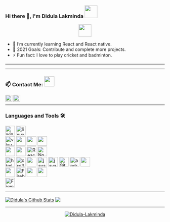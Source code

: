 ### Hi there 👋, I'm Didula Lakminda <img src="https://img.icons8.com/color/96/000000/sri-lanka.png" height="40"/>
<p align="center" ><img 
 src="https://user-images.githubusercontent.com/22797857/90096358-dba16400-dd54-11ea-8e44-e181ada72661.gif" width="40" height="40"/></p>

- 🌱 I’m currently learning React and React native.
- 🥅 2021 Goals: Contribute and complete more projects.
- ⚡ Fun fact: I love to play cricket and badminton.

---


<!-- https://user-images.githubusercontent.com/22797857/90096358-dba16400-dd54-11ea-8e44-e181ada72661.gif -->
<!-- https://raw.githubusercontent.com/gist/MedRedha/fd8e2481bde2610c96b9aafde543879c/raw/88624e8d31c4295973dcb7c900dacf0edc0a6d99/coding.gif -->
<!-- <p align="center">I'm full stack developer.<br/>I specialize in Web-Development (React JS), Mobile(React Native) and Backend(Node JS) .<br> I also love writing Tech-blogs, UI Design etc.<br>- 🌱 I’m currently learning React and React native. <br />
- 🥅 2021 Goals: Contribute and complete more projects. <br />
- ⚡ Fun fact: I love to play cricket and badminton.</p><br/> -->

---

### 📫 Contact Me: <img src="https://media.giphy.com/media/LnQjpWaON8nhr21vNW/giphy.gif" height="32">


[<img align="left" alt="Didula-Lakminda | Facebook" height="22px" src="https://img.icons8.com/fluent/240/000000/facebook-new.png"/>][facebook]
[<img align="left" alt="Sabesan | LinkedIn" height="22px" src="https://img.icons8.com/fluent/240/000000/linkedin.png"/>][linkedin]
<!-- 
[<img align="left" alt="Sabesan | Facebook" height="22px" src="https://img.icons8.com/fluent/240/000000/facebook-new.png"/>][facebook]
[<img align="left" alt="Sabesan | Instagram" height="22px" src="https://img.icons8.com/fluent/240/000000/instagram-new.png"/>][instagram]
[<img align="left" alt="Sabesan | Messenger" height="22px" src="https://img.icons8.com/fluent/240/000000/facebook-messenger--v2.png"/>][messenger]
[<img align="left" alt="Sabesan | LinkedIn" height="22px" src="https://img.icons8.com/fluent/240/000000/linkedin.png"/>][linkedin]
[<img align="left" alt="Sabesan | Skype" height="22px" src="https://img.icons8.com/color/240/000000/skype--v1.png"/>][skype]
[<img align="left" alt="Sabesan | Telegram" height="22px" src="https://img.icons8.com/color/240/000000/telegram-app--v1.png"/>][telegram] -->

<br />


---

### Languages and Tools 🛠️

<p><img alt="windows" width="30px" src="https://img.icons8.com/color/240/000000/windows-10.png">
  <img alt="linux" width="30px" src="https://img.icons8.com/color/96/000000/ubuntu.png">
<br />
<img alt="visual studio code" width="30px" src="https://img.icons8.com/fluent/240/000000/visual-studio-code-2019.png" />
<img width="30px" src="https://img.icons8.com/ios-filled/50/4a90e2/java-eclipse.png"/>
<img width="30px" src="https://img.icons8.com/fluency/48/000000/android-studio--v3.png"/>
<img width="30px" src="https://img.icons8.com/color/48/000000/intellij-idea.png"/>
<br />
<img width="30px" src="https://img.icons8.com/ultraviolet/40/000000/react--v2.png"/>
<img width="30px" src="https://img.icons8.com/fluency/48/000000/laravel.png"/>
<img alt="ReactJs" width="30px" src="https://img.icons8.com/color/240/000000/react-native.png"/>
<!-- <img alt="angularjs" width="30px" src="https://img.icons8.com/color/240/000000/angularjs.png"/> -->
<!-- <img alt="vue-js" width="30px" src="https://img.icons8.com/color/240/000000/vue-js.png"/> -->
<img alt="Node.js" width="30px" src="https://img.icons8.com/color/240/000000/nodejs.png">
<br />
<img alt="html5" width="30px" src="https://img.icons8.com/color/240/000000/html-5.png">
<img alt="css3" width="30px" src="https://img.icons8.com/color/240/000000/css3.png">
<img width="30px" src="https://img.icons8.com/color/48/000000/sass.png"/>
<img alt="java" width="30px" src="https://img.icons8.com/color/240/000000/java-coffee-cup-logo--v1.png"/>
<img alt="javascript" width="30px" src="https://img.icons8.com/color/240/000000/javascript.png" />
<!-- <img alt="typescript" width="30px" src="https://img.icons8.com/color/240/000000/typescript.png"> -->
<img alt="Git" width="30px" src="https://img.icons8.com/color/240/000000/git.png">
<img alt="android" width="30px" src="https://img.icons8.com/color/240/000000/android-os.png"/>
<img width="30px" src="https://img.icons8.com/dusk/64/000000/php-logo.png"/>
<br />
<!-- <img width="30px" src="https://img.icons8.com/color/48/000000/postgreesql.png"/> -->
<img width="30px" src="https://img.icons8.com/color/48/000000/mongodb.png"/>
<img alt="Firebase" width="30px" src="https://img.icons8.com/color/240/000000/firebase.png"/>
<img width="30px" src="https://img.icons8.com/fluency/48/000000/mysql-logo.png"/>
<img width="30px" src="https://img.icons8.com/color/48/000000/microsoft-sql-server.png"/>
<br />
<!-- <img alt="ios" width="30px" src="https://img.icons8.com/color/240/000000/ios-logo.png"/> -->
<img alt="Figma" width="30px" src="https://img.icons8.com/fluent/240/000000/figma.png"/>
<!-- <img alt="adobeXD" width="30px" src="https://img.icons8.com/color/240/000000/adobe-xd--v1.png"/> -->
<!-- <img alt="Sketch" width="30px" src="https://img.icons8.com/plasticine/200/000000/sketch.png"/></p> -->

---
<!-- 
[![Didula's github stats](https://github-readme-stats.vercel.app/api?username=Didula-Lakminda)](https://github.com/Didula-Lakminda/github-readme-stats)

[![Top Langs](https://github-readme-stats.vercel.app/api/top-langs/?username=Didula-Lakminda)](https://github.com/Didula-Lakminda/github-readme-stats) -->

<a href="https://github-readme-stats.vercel.app/api?username=Didula-Lakminda&show_icons=true&hide_border=true&count_private=true&include_all_commits=true&theme=algolia">
	<img align="center" alt="Didula's Github Stats" src="https://github-readme-stats.vercel.app/api?username=Didula-Lakminda&show_icons=true&hide_border=true&count_private=true&include_all_commits=true&theme=algolia" /></a>
<a href="https://github-readme-stats.vercel.app/api/top-langs/?username=Didula-Lakminda&layout=compact&theme=algolia">
	<img align="center" src="https://github-readme-stats.vercel.app/api/top-langs/?username=Didula-Lakminda&layout=compact&theme=algolia" />
</a>
	
<br />
	
<!-- <a align="center"  href="https://github-readme-stats.vercel.app/api/top-langs/?username=Didula-Lakminda&layout=compact&hide_border=true&theme=vue-dark">
	<p><img align="center" src="https://github-readme-stats.vercel.app/api/top-langs/?username=Didula-Lakminda&&hide_border=true&layout=compact&theme=vue-dark" /></p>
</a>
<br/> -->
---
	
<a align="center"  href="https://github-recomadme-streak-stats.herokuapp.com/?user=Didula-Lakminda&hide_border=true">
	<p><img align="center" src="https://github-readme-streak-stats.herokuapp.com/?user=Didula-Lakminda&theme=algolia&hide_border=true" alt="Didula-Lakminda" /></p>
</a>

[linkedin]: https://www.linkedin.com/in/didula-lakminda/
[facebook]: https://www.facebook.com/dmax.lakminda/
<!-- [hackerank]: https://www.hackerrank.com/didulalakminda31

<br />


